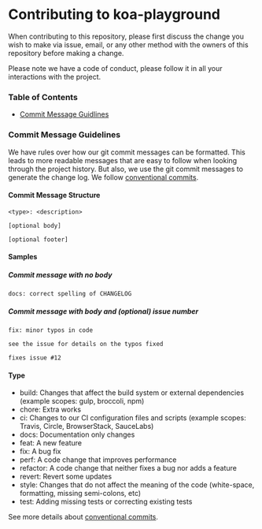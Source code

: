 # Contributing to koa-playground 


When contributing to this repository, please first discuss the change you wish to make via issue, email, or any other method with the owners of this repository before making a change.

Please note we have a code of conduct, please follow it in all your interactions with the project.

### Table of Contents

* [Commit Message Guidlines](#commit-message-guidelines)



### Commit Message Guidelines

We have rules over how our git commit messages can be formatted. This leads to more readable messages that are easy to follow when looking through the project history. But also, we use the git commit messages to generate the change log. We follow [conventional commits](https://udacity.github.io/git-styleguide/).



#### Commit Message Structure

```
<type>: <description>

[optional body]

[optional footer]
```

#### Samples

##### Commit message with no body

```
docs: correct spelling of CHANGELOG
```

##### Commit message with body and (optional) issue number

```
fix: minor typos in code

see the issue for details on the typos fixed

fixes issue #12
```

#### Type

- build: Changes that affect the build system or external dependencies (example scopes: gulp, broccoli, npm)
- chore: Extra works
- ci: Changes to our CI configuration files and scripts (example scopes: Travis, Circle, BrowserStack, SauceLabs)
- docs: Documentation only changes
- feat: A new feature
- fix: A bug fix
- perf: A code change that improves performance
- refactor: A code change that neither fixes a bug nor adds a feature
- revert: Revert some updates
- style: Changes that do not affect the meaning of the code (white-space, formatting, missing semi-colons, etc)
- test: Adding missing tests or correcting existing tests

See more details about [conventional commits](https://udacity.github.io/git-styleguide/).

